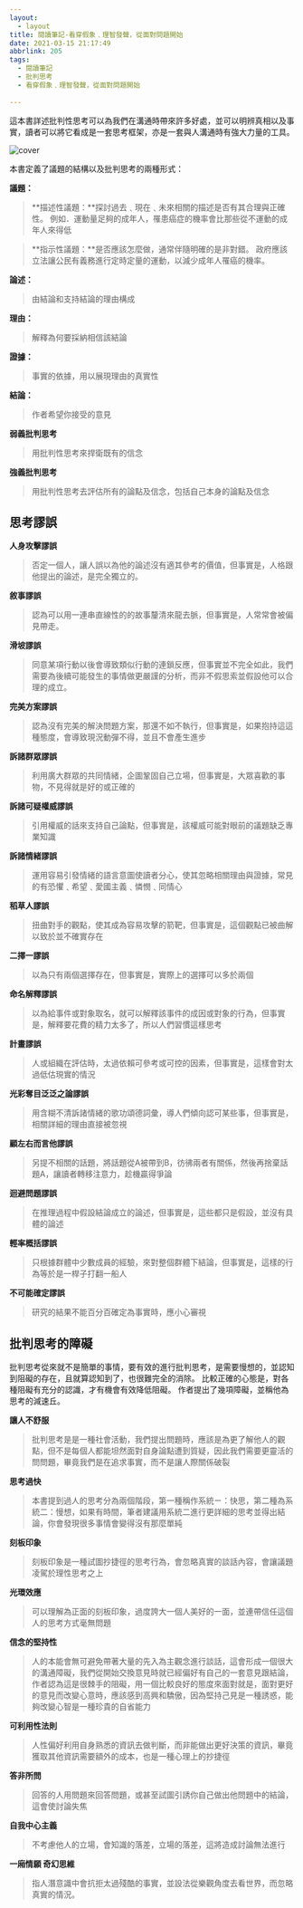 ```yaml
---
layout:
  - layout
title: 閱讀筆記-看穿假象﹑理智發聲，從面對問題開始
date: 2021-03-15 21:17:49
abbrlink: 205
tags:
  - 閱讀筆記
  - 批判思考
  - 看穿假象﹑理智發聲，從面對問題開始
  
---
```



這本書詳述批判性思考可以為我們在溝通時帶來許多好處，並可以明辨真相以及事實，讀者可以將它看成是一套思考框架，亦是一套與人溝通時有強大力量的工具。


![cover](/reins-note/images/cover-criticism_thinking.jpg)



本書定義了議題的結構以及批判思考的兩種形式：


**議題：**

> **描述性議題：**探討過去﹑現在﹑未來相關的描述是否有其合理與正確性。
    例如．運動量足夠的成年人，罹患癌症的機率會比那些從不運動的成年人來得低
   
> **指示性議題：**是否應該怎麼做，通常伴隨明確的是非對錯。
    政府應該立法讓公民有義務進行定時定量的運動，以減少成年人罹癌的機率。


**論述：**

> 由結論和支持結論的理由構成


**理由：**

> 解釋為何要採納相信該結論
    

**證據：**

> 事實的依據，用以展現理由的真實性


**結論：**

> 作者希望你接受的意見


**弱義批判思考**

> 用批判性思考來捍衛既有的信念

  
**強義批判思考**

> 用批判性思考去評估所有的論點及信念，包括自己本身的論點及信念
    
    
    
## 思考謬誤

**人身攻擊謬誤**

> 否定一個人，讓人誤以為他的論述沒有適其參考的價值，但事實是，人格跟他提出的論述，是完全獨立的。


**敘事謬誤**

> 認為可以用一連串直線性的的故事釐清來龍去脈，但事實是，人常常會被偏見帶走。
    
    
**滑坡謬誤**

> 同意某項行動以後會導致類似行動的連鎖反應，但事實並不完全如此，我們需要為後續可能發生的事情做更嚴謹的分析，而非不假思索並假設他可以合理的成立。
    
    
**完美方案謬誤**

> 認為沒有完美的解決問題方案，那還不如不執行，但事實是，如果抱持這這種態度，會導致現況動彈不得，並且不會產生進步
  
  
**訴諸群眾謬誤**

> 利用廣大群眾的共同情緒，企圖鞏固自己立場，但事實是，大眾喜歡的事物，不見得就是好的或正確的


**訴諸可疑權威謬誤**

> 引用權威的話來支持自己論點，但事實是，該權威可能對眼前的議題缺乏專業知識
    
    
**訴諸情緒謬誤**

> 運用容易引發情緒的語言意圖使讀者分心，使其忽略相關理由與證據，常見的有恐懼﹑希望﹑愛國主義﹑憐憫﹑同情心
     

**稻草人謬誤**

> 扭曲對手的觀點，使其成為容易攻擊的箭靶，但事實是，這個觀點已被曲解以致於並不確實存在

**二擇一謬誤**

> 以為只有兩個選擇存在，但事實是，實際上的選擇可以多於兩個


**命名解釋謬誤**
    
> 以為給事件或對象取名，就可以解釋該事件的成因或對象的行為，但事實是，解釋要花費的精力太多了，所以人們習慣這樣思考
     

**計畫謬誤**

> 人或組織在評估時，太過依賴可參考或可控的因素，但事實是，這樣會對太過低估現實的情況
      


**光彩奪目泛泛之論謬誤**

> 用含糊不清訴諸情緒的歌功頌德詞彙，導人們傾向認可某些事，但事實是，相關詳細的理由直接被忽視
      

**顧左右而言他謬誤**

> 另提不相關的話題，將話題從A被帶到B，彷彿兩者有關係，然後再捨棄話題A，讓讀者轉移注意力，趁機贏得爭論
    

**迴避問題謬誤**

> 在推理過程中假設結論成立的論述，但事實是，這些都只是假設，並沒有具體的論述
    
    
**輕率概括謬誤**

> 只根據群體中少數成員的經驗，來對整個群體下結論，但事實是，這樣的行為等於是一桿子打翻一船人
    
 
**不可能確定謬誤**

> 研究的結果不能百分百確定為事實時，應小心審視


## 批判思考的障礙

批判思考從來就不是簡單的事情，要有效的進行批判思考，是需要慢想的，並認知到阻礙的存在，且就算認知到了，也很難完全的消除。
比較正確的心態是，對各種阻礙有充分的認識，才有機會有效降低阻礙。
作者提出了幾項障礙，並稱他為思考的減速丘。

**讓人不舒服**

> 批判思考是是一種社會活動，我們提出問題時，應該是為更了解他人的觀點，但不是每個人都能坦然面對自身論點遭到質疑，因此我們需要更靈活的問問題，畢竟我們是在追求事實，而不是讓人際關係破裂


**思考過快**

> 本書提到過人的思考分為兩個階段，第一種稱作系統ㄧ：快思，第二種為系統二：慢想，如果有時間，筆者建議用系統二進行更詳細的思考並得出結論，你會發現很多事情會變得沒有那麼單純


**刻板印象**

> 刻板印象是一種試圖抄捷徑的思考行為，會忽略真實的談話內容，會讓議題凌駕於理性思考之上


**光環效應**

> 可以理解為正面的刻板印象，過度誇大一個人美好的一面，並連帶信任這個人的思考方式毫無問題


**信念的堅持性**

> 人的本能會無可避免帶著大量的先入為主觀念進行談話，這會形成一個很大的溝通障礙，我們從開始交換意見時就已經偏好有自己的一套意見跟結論，作者認為這是很棘手的阻礙，用一個比較良好的態度來面對就是，面對更好的意見而改變心意時，應該感到高興和驕傲，因為堅持己見是一種誘惑，能夠改變心智是一種珍貴的自省能力


**可利用性法則**

> 人性偏好利用自身熟悉的資訊去做判斷，而非能做出更好決策的資訊，畢竟獲取其他資訊需要額外的成本，也是一種心理上的抄捷徑


**答非所問**

> 回答的人用問題來回答問題，或甚至試圖引誘你自己做出他問題中的結論， 這會使討論失焦


**自我中心主義**

> 不考慮他人的立場，會知識的落差，立場的落差，這將造成討論無法進行


**一廂情願 奇幻思維**

> 指人潛意識中會抗拒太過殘酷的事實，並設法從樂觀角度去看世界，而忽略真實的情況。


